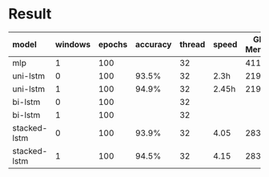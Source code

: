 # Result

|model|windows|epochs|accuracy|thread|speed|GPU Memory|
|:------|------|------|------|------|------|------|
|mlp|1|100| |32| |411M|
|uni-lstm|0|100|93.5%|32|2.3h| 219M |
|uni-lstm|1|100|94.9%|32|2.45h| 219M |
|bi-lstm|0|100|  |32|  |  |
|bi-lstm|1|100|  |32|  |  |
|stacked-lstm|0|100|93.9%|32|4.05|283M |
|stacked-lstm|1|100|94.5%|32|4.15|283M |
